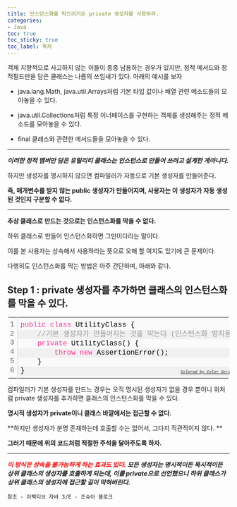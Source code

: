 ```yaml
---
title: 인스턴스화를 막으려거든 private 생성자를 사용하라.
categories:
- Java
toc: true
toc_sticky: true
toc_label: 목차
---
```




객체 지향적으로 사고하지 않는 이들이 종종 남용하는 경우가 있지만, 정적 메서드와 정적필드만을 담은 클래스는 나름의 쓰임새가 있다. 아래의 예시를 보자

* java.lang.Math, java.util.Arrays처럼 기본 타입 값이나 배열 관련 메소드들의 모아놓을 수 있다.

* java.util.Collections처럼 특정 이너페이스를 구현하는 객체를 생성해주는 정적 메소드를 모아놓을 수 있다.
* final 클래스와 관련한 메서드들을 모아놓을 수 있다.

<hr>

***이러한 정적 멤버만 담은 유틸리티 클래스는 인스턴스로 만들어 쓰려고 설계한 게아니다.***

하지만 생성자를 명시하지 않으면 컴파일러가 자동으로 기본 생성자를 만들어준다.

**즉, 매개변수를 받지 않는 public 생성자가 만들어지며, 사용자는 이 생성자가 자동 생성된 것인지 구분할 수 없다.**



<hr>

**추상 클래스로 만드는 것으로는 인스턴스화를 막을 수 없다.** 

하위 클래스로 만들어 인스턴스화하면 그만이다라는 말이다. 

이를 본 사용자는 상속해서 사용하라는 뜻으로 오해 할 여지도 있기에 큰 문제이다.

다행히도 인스턴스화를 막는 방법은 아주 간단하며, 아래와 같다.



## Step 1 : private 생성자를 추가하면 클래스의 인스턴스화를 막을 수 있다.

<div class="colorscripter-code" style="color:#010101;font-family:Consolas, 'Liberation Mono', Menlo, Courier, monospace !important; position:relative !important;overflow:auto"><table class="colorscripter-code-table" style="margin:0;padding:0;border:none;background-color:#fafafa;border-radius:4px;" cellspacing="0" cellpadding="0"><tr><td style="padding:6px;border-right:2px solid #e5e5e5"><div style="margin:0;padding:0;word-break:normal;text-align:right;color:#666;font-family:Consolas, 'Liberation Mono', Menlo, Courier, monospace !important;line-height:130%"><div style="line-height:130%">1</div><div style="line-height:130%">2</div><div style="line-height:130%">3</div><div style="line-height:130%">4</div><div style="line-height:130%">5</div><div style="line-height:130%">6</div></div></td><td style="padding:6px 0;text-align:left"><div style="margin:0;padding:0;color:#010101;font-family:Consolas, 'Liberation Mono', Menlo, Courier, monospace !important;line-height:130%"><div style="padding:0 6px; white-space:pre; line-height:130%"><span style="color:#ff3399">public</span>&nbsp;<span style="color:#ff3399">class</span>&nbsp;UtilityClass&nbsp;{</div><div style="background-color:#f0f0f0; padding:0 6px; white-space:pre; line-height:130%">&nbsp;&nbsp;&nbsp;&nbsp;<span style="color:#999999">//기본&nbsp;생성자가&nbsp;만들어지는&nbsp;것을&nbsp;막는다&nbsp;(인스턴스화&nbsp;방지용);</span></div><div style="padding:0 6px; white-space:pre; line-height:130%">&nbsp;&nbsp;&nbsp;&nbsp;<span style="color:#ff3399">private</span>&nbsp;UtilityClass()&nbsp;{</div><div style="background-color:#f0f0f0; padding:0 6px; white-space:pre; line-height:130%">&nbsp;&nbsp;&nbsp;&nbsp;&nbsp;&nbsp;&nbsp;&nbsp;<span style="color:#ff3399">throw</span>&nbsp;<span style="color:#ff3399">new</span>&nbsp;AssertionError();</div><div style="padding:0 6px; white-space:pre; line-height:130%">&nbsp;&nbsp;&nbsp;&nbsp;}</div><div style="background-color:#f0f0f0; padding:0 6px; white-space:pre; line-height:130%">}</div></div><div style="text-align:right;margin-top:-13px;margin-right:5px;font-size:9px;font-style:italic"><a href="http://colorscripter.com/info#e" target="_blank" style="color:#e5e5e5text-decoration:none">Colored by Color Scripter</a></div></td><td style="vertical-align:bottom;padding:0 2px 4px 0"><a href="http://colorscripter.com/info#e" target="_blank" style="text-decoration:none;color:white"><span style="font-size:9px;word-break:normal;background-color:#e5e5e5;color:white;border-radius:10px;padding:1px">cs</span></a></td></tr></table></div>

컴파일러가 기본 생성자를 만드느 경우는 오직 명시된 생성자가 없을 경우 뿐이니 위처럼 private 생성자를 추가하면 클래스의 인스턴스화를 막을 수 있다.



**명시적 생성자가 private이니 클래스 바깥에서는 접근할 수 없다.**

**하지만 생성자가 분명 존재하는데 호출할 수는 없어서, 그다지 직관적이지 않다. **

**그러기 때문에 위의 코드처럼 적절한 주석을 달아주도록 하자.**

<hr>

***<span style="color:red;">이 방식은 상속을 불가능하게 하는 효과도 있다.</span> 모든 생성자는 명시적이든 묵시적이든 상위 클래스의 생성자를 호출하게 되는데, 이를 private으로 선언했으니 하위 클래스가 상위 클래스의 생성자에 접근할 길이 막혀버린다.***






```
참조 - 이펙티브 자바 3/E - 조슈아 블로크
```

